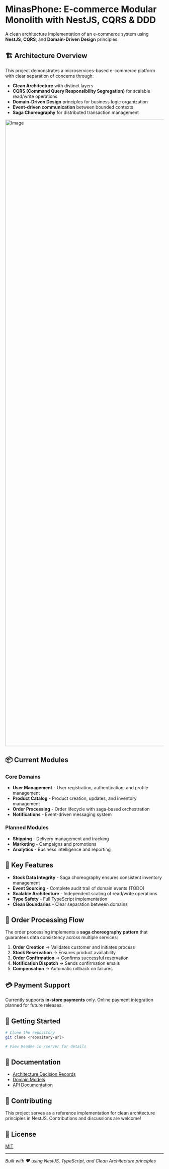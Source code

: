 # MinasPhone: E-commerce Modular Monolith with NestJS, CQRS & DDD

A clean architecture implementation of an e-commerce system using **NestJS**, **CQRS**, and **Domain-Driven Design** principles.

## 🏗️ Architecture Overview

This project demonstrates a microservices-based e-commerce platform with clear separation of concerns through:

- **Clean Architecture** with distinct layers
- **CQRS (Command Query Responsibility Segregation)** for scalable read/write operations
- **Domain-Driven Design** principles for business logic organization
- **Event-driven communication** between bounded contexts
- **Saga Choreography** for distributed transaction management

<!-- ![Event Storming](https://github.com/adam-p/markdown-here/raw/master/src/common/images/icon48.png 'Logo Title Text 1') -->
<img width="2011" height="1988" alt="Image" src="https://github.com/user-attachments/assets/abcfdc05-1b96-4809-be7f-94d8d4f5a57b" />

## 📦 Current Modules

### Core Domains

- **User Management** - User registration, authentication, and profile management
- **Product Catalog** - Product creation, updates, and inventory management
- **Order Processing** - Order lifecycle with saga-based orchestration
- **Notifications** - Event-driven messaging system

### Planned Modules

- **Shipping** - Delivery management and tracking
- **Marketing** - Campaigns and promotions
- **Analytics** - Business intelligence and reporting

## 🎯 Key Features

- **Stock Data Integrity** - Saga choreography ensures consistent inventory management
- **Event Sourcing** - Complete audit trail of domain events (TODO)
- **Scalable Architecture** - Independent scaling of read/write operations
- **Type Safety** - Full TypeScript implementation
- **Clean Boundaries** - Clear separation between domains

## 🔄 Order Processing Flow

The order processing implements a **saga choreography pattern** that guarantees data consistency across multiple services:

1. **Order Creation** → Validates customer and initiates process
2. **Stock Reservation** → Ensures product availability
3. **Order Confirmation** → Confirms successful reservation
4. **Notification Dispatch** → Sends confirmation emails
5. **Compensation** → Automatic rollback on failures

## 💳 Payment Support

Currently supports **in-store payments** only. Online payment integration planned for future releases.

## 🚀 Getting Started

```bash
# Clone the repository
git clone <repository-url>

# View Readme in /server for details
```

## 📖 Documentation

- [Architecture Decision Records](./docs/adr/)
- [Domain Models](./docs/domains/)
- [API Documentation](./docs/api/)

## 🤝 Contributing

This project serves as a reference implementation for clean architecture principles in NestJS. Contributions and discussions are welcome!

## 📄 License

[MIT](LICENSE)

---

_Built with ❤️ using NestJS, TypeScript, and Clean Architecture principles_
